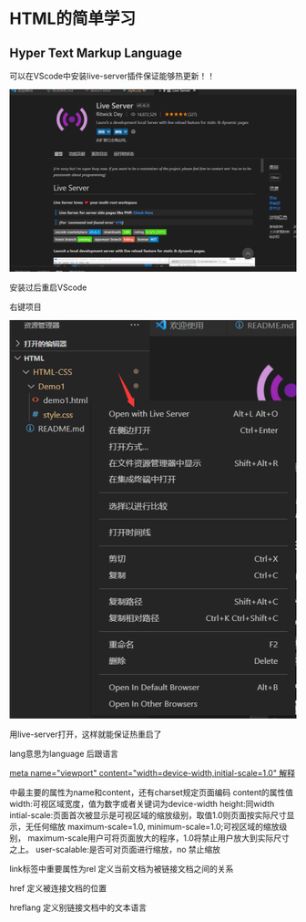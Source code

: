 # HTML的简单学习

## Hyper Text Markup Language

可以在VScode中安装live-server插件保证能够热更新！！

![image-20210922143636165](https://raw.githubusercontent.com/lanksi/HTML-CSS/master/asstes/imgimage-20210922143636165.png)

安装过后重启VScode

右键项目

![image-20210922143741370](https://raw.githubusercontent.com/lanksi/HTML-CSS/master/asstes/imgimage-20210922143741370.png)

用live-server打开，这样就能保证热重启了

[HTMLAPI]: https://www.w3cschool.cn/html/dict

<html lang="en">lang意思为language 后跟语言

[meta name="viewport" content="width=device-width,initial-scale=1.0" 解释](http://www.cnblogs.com/yuzhongwusan/p/4184923.html)

<meta> 中最主要的属性为name和content，还有charset规定页面编码
<meta charset="utf-8" />
<meta name="viewport" content="width=device-width, initial-scale=1" />
content的属性值
	width:可视区域宽度，值为数字或者关键词为device-width
	height:同width
	intial-scale:页面首次被显示是可视区域的缩放级别，取值1.0则页面按实际尺寸显示，无任何缩放
    maximum-scale=1.0, minimum-scale=1.0;可视区域的缩放级别，
    maximum-scale用户可将页面放大的程序，1.0将禁止用户放大到实际尺寸之上。
	user-scalable:是否可对页面进行缩放，no 禁止缩放
</meta>

<link>

link标签中重要属性为rel 定义当前文档为被链接文档之间的关系

href 定义被连接文档的位置

hreflang 定义别链接文档中的文本语言

